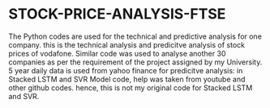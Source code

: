 # STOCK-PRICE-ANALYSIS-FTSE
The Python codes are used for the technical and predictive analysis for one company.
this is the technical analysis and predicitve analysis of stock prices of vodafone. 
Similar code was used to analyse another 30 companies as per the requirement of the project assigned by my University.
5 year daily data is used from yahoo finance
for predicitve analysis:
in Stacked LSTM and SVR Model code, help was taken from youtube and other github codes.
hence, this is not my original code for Stacked LSTM and SVR.

